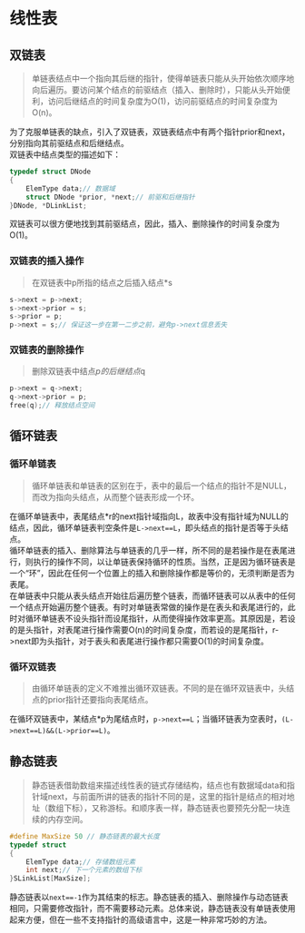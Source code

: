 # 线性表  
## 双链表  
> 单链表结点中一个指向其后继的指针，使得单链表只能从头开始依次顺序地向后遍历。要访问某个结点的前驱结点（插入、删除时），只能从头开始便利，访问后继结点的时间复杂度为O(1)，访问前驱结点的时间复杂度为O(n)。  

为了克服单链表的缺点，引入了双链表，双链表结点中有两个指针prior和next，分别指向其前驱结点和后继结点。  
双链表中结点类型的描述如下：  
```C
typedef struct DNode
{
    ElemType data;// 数据域
    struct DNode *prior, *next;// 前驱和后继指针
}DNode, *DLinkList;
```  
双链表可以很方便地找到其前驱结点，因此，插入、删除操作的时间复杂度为O(1)。  
### 双链表的插入操作  
> 在双链表中p所指的结点之后插入结点*s  

```C
s->next = p->next;
s->next->prior = s;
s->prior = p;
p->next = s;// 保证这一步在第一二步之前，避免p->next信息丢失  
```
### 双链表的删除操作  
> 删除双链表中结点*p的后继结点*q  

```C
p->next = q->next;
q->next->prior = p;
free(q);// 释放结点空间
```  

## 循环链表  
### 循环单链表
> 循环单链表和单链表的区别在于，表中的最后一个结点的指针不是NULL，而改为指向头结点，从而整个链表形成一个环。  

在循环单链表中，表尾结点*r的next指针域指向L，故表中没有指针域为NULL的结点，因此，循环单链表判空条件是`L->next==L`，即头结点的指针是否等于头结点。  
循环单链表的插入、删除算法与单链表的几乎一样，所不同的是若操作是在表尾进行，则执行的操作不同，以让单链表保持循环的性质。当然，正是因为循环链表是一个“环”，因此在任何一个位置上的插入和删除操作都是等价的，无须判断是否为表尾。  
在单链表中只能从表头结点开始往后遍历整个链表，而循环链表可以从表中的任何一个结点开始遍历整个链表。有时对单链表常做的操作是在表头和表尾进行的，此时对循环单链表不设头指针而设尾指针，从而使得操作效率更高。其原因是，若设的是头指针，对表尾进行操作需要O(n)的时间复杂度，而若设的是尾指针，r->next即为头指针，对于表头和表尾进行操作都只需要O(1)的时间复杂度。  
### 循环双链表  
> 由循环单链表的定义不难推出循环双链表。不同的是在循环双链表中，头结点的prior指针还要指向表尾结点。  

在循环双链表中，某结点*p为尾结点时，`p->next==L`；当循环链表为空表时，`(L->next==L)&&(L->prior==L)`。  

## 静态链表  
> 静态链表借助数组来描述线性表的链式存储结构，结点也有数据域data和指针域next，与前面所讲的链表的指针不同的是，这里的指针是结点的相对地址（数组下标），又称游标。和顺序表一样，静态链表也要预先分配一块连续的内存空间。  

```C
#define MaxSize 50 // 静态链表的最大长度
typedef struct
{
    ElemType data;// 存储数组元素
    int next;// 下一个元素的数组下标
}SLinkList[MaxSize];
```
静态链表以`next==-1`作为其结束的标志。静态链表的插入、删除操作与动态链表相同，只需要修改指针，而不需要移动元素。总体来说，静态链表没有单链表使用起来方便，但在一些不支持指针的高级语言中，这是一种非常巧妙的方法。  
